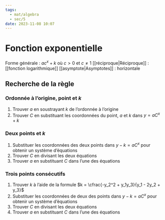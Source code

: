```yaml
---
tags:
  - mat/algebra
  - sec/5
date: 2023-11-08 10:07
---
```


# Fonction exponentielle

Forme générale : $ac^x + k$ où $c > 0$ et $c \ne 1$
[[réciproque|Réciproque]] : [[fonction logarithmique]]
[[asymptote|Asymptotes]] : horizontale

## Recherche de la règle

### Ordonnée à l’origine, point et $k$

1. Trouver $a$ en soustrayant $k$ de l’ordonnée à l’origine
2. Trouver $C$ en substituant les coordonnées du point, $a$ et $k$ dans $y = aC^x + k$

### Deux points et $k$

1. Substituer les coordonnées des deux points dans $y - k = aC^x$ pour obtenir un système d’équations
2. Trouver $C$ en divisant les deux équations
3. Trouver $a$ en substituant $C$ dans l’une des équations

### Trois points consécutifs

1. Trouver $k$ à l’aide de la formule $k = \cfrac{-y_2^2 + y_1y_3}{y_1 - 2y_2 + y_3}$
2. Substituer les coordonnées de deux des points dans $y - k = aC^x$ pour obtenir un système d’équations
3. Trouver $C$ en divisant les deux équations
4. Trouver $a$ en substituant $C$ dans l’une des équations